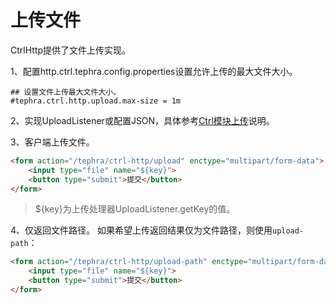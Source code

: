# 上传文件

CtrlHttp提供了文件上传实现。

1、配置http.ctrl.tephra.config.properties设置允许上传的最大文件大小。
```properties
## 设置文件上传最大文件大小。
#tephra.ctrl.http.upload.max-size = 1m
```

2、实现UploadListener或配置JSON，具体参考[Ctrl模块上传](../../tephra-ctrl/doc/upload.md)说明。

3、客户端上传文件。
```html
<form action="/tephra/ctrl-http/upload" enctype="multipart/form-data">
    <input type="file" name="${key}">
    <button type="submit">提交</button>
</form>
```
> ${key}为上传处理器UploadListener.getKey的值。

4、仅返回文件路径。
如果希望上传返回结果仅为文件路径，则使用`upload-path`：
```html
<form action="/tephra/ctrl-http/upload-path" enctype="multipart/form-data">
    <input type="file" name="${key}">
    <button type="submit">提交</button>
</form>
```
